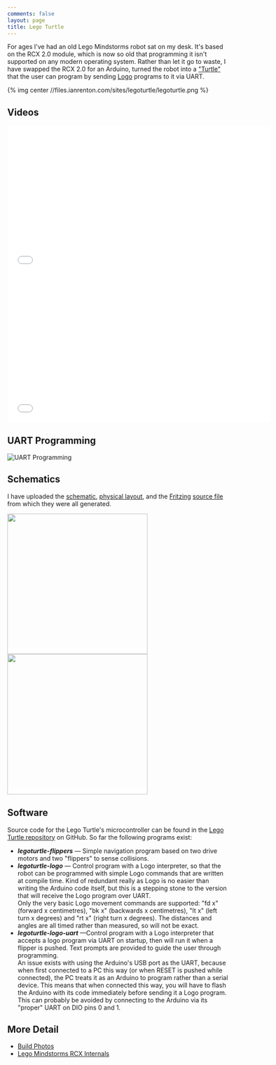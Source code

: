 ```yaml
---
comments: false
layout: page
title: Lego Turtle
---
```


For ages I've had an old Lego Mindstorms robot sat on my desk. It's based on the RCX 2.0 module, which is now so old that programming it isn't supported on any modern operating system. Rather than let it go to waste, I have swapped the RCX 2.0 for an Arduino, turned the robot into a ["Turtle"](https://en.wikipedia.org/wiki/Turtle_%28robot%29) that the user can program by sending [Logo](https://en.wikipedia.org/wiki/Logo_programming_language) programs to it via UART.

{% img center //files.ianrenton.com/sites/legoturtle/legoturtle.png %}

## Videos

<iframe src="//player.vimeo.com/video/88391233" width="600" height="338" frameborder="0" webkitallowfullscreen mozallowfullscreen allowfullscreen></iframe> <iframe src="//player.vimeo.com/video/88480999" width="600" height="338" frameborder="0" webkitallowfullscreen mozallowfullscreen allowfullscreen></iframe>

## UART Programming

![UART Programming](//files.ianrenton.com/sites/legoturtle/logo-uart-screen.png)

## Schematics

I have uploaded the <a href="//files.ianrenton.com/sites/legoturtle/legoturtle_schem.png">schematic</a>, <a href="//files.ianrenton.com/sites/legoturtle/legoturtle_bb.png">physical layout</a>, and the <a href="http://fritzing.org">Fritzing</a> <a href="//files.ianrenton.com/sites/legoturtle/legoturtle.fzz">source file</a> from which they were all generated.

<a href="//files.ianrenton.com/sites/legoturtle/legoturtle_schem.png" style="padding:0; background-color: white;"><img src="//files.ianrenton.com/sites/legoturtle/legoturtle_schem.png" width="320px"/></a> <a href="//files.ianrenton.com/sites/legoturtle/legoturtle_bb.png" style="padding:0; background-color: white;"><img src="//files.ianrenton.com/sites/legoturtle/legoturtle_bb.png" width="320px"/></a>

## Software

Source code for the Lego Turtle's microcontroller can be found in the <a href="https://github.com/ianrenton/legoturtle">Lego Turtle repository</a> on GitHub. So far the following programs exist:

* ***legoturtle-flippers*** &mdash; Simple navigation program based on two drive motors and two "flippers" to sense collisions.
* ***legoturtle-logo*** &mdash; Control program with a Logo interpreter, so that the robot can be programmed with simple Logo commands that are written at compile time. Kind of redundant really as Logo is no easier than writing the Arduino code itself, but this is a stepping stone to the version that will receive the Logo program over UART.<br/>Only the very basic Logo movement commands are supported: "fd x" (forward x centimetres), "bk x" (backwards x centimetres), "lt x" (left turn x degrees) and "rt x" (right turn x degrees). The distances and angles are all timed rather than measured, so will not be exact.
* ***legoturtle-logo-uart*** &mdash;Control program with a Logo interpreter that accepts a logo program via UART on startup, then will run it when a flipper is pushed. Text prompts are provided to guide the user through programming.<br/>An issue exists with using the Arduino's USB port as the UART, because when first connected to a PC this way (or when RESET is pushed while connected), the PC treats it as an Arduino to program rather than a serial device. This means that when connected this way, you will have to flash the Arduino with its code immediately before sending it a Logo program. This can probably be avoided by connecting to the Arduino via its "proper" UART on DIO pins 0 and 1.

## More Detail

* [Build Photos](../lego-turtle-build-photos)
* [Lego Mindstorms RCX Internals](../lego-mindstorms-rcx-internals)
